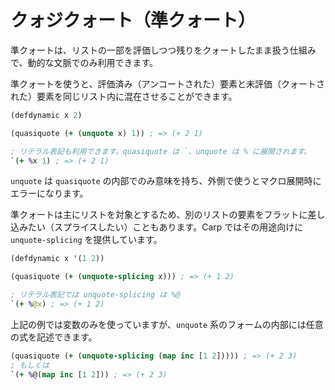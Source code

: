 # クォジクォート（準クォート）

準クォートは、リストの一部を評価しつつ残りをクォートしたまま扱う仕組みで、動的な文脈でのみ利用できます。

準クォートを使うと、評価済み（アンコートされた）要素と未評価（クォートされた）要素を同じリスト内に混在させることができます。

```clojure
(defdynamic x 2)

(quasiquote (+ (unquote x) 1)) ; => (+ 2 1)

; リテラル表記も利用できます。quasiquote は `、unquote は % に展開されます。
`(+ %x 1) ; => (+ 2 1)
```

`unquote` は `quasiquote` の内部でのみ意味を持ち、外側で使うとマクロ展開時にエラーになります。

準クォートは主にリストを対象とするため、別のリストの要素をフラットに差し込みたい（スプライスしたい）こともあります。Carp ではその用途向けに `unquote-splicing` を提供しています。

```clojure
(defdynamic x '(1 2))

(quasiquote (+ (unquote-splicing x))) ; => (+ 1 2)

; リテラル表記では unquote-splicing は %@
`(+ %@x) ; => (+ 1 2)
```

上記の例では変数のみを使っていますが、`unquote` 系のフォームの内部には任意の式を記述できます。

```clojure
(quasiquote (+ (unquote-splicing (map inc [1 2])))) ; => (+ 2 3)
; もしくは
`(+ %@(map inc [1 2])) ; => (+ 2 3)
```
